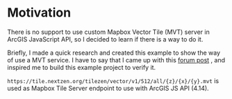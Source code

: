 # Motivation

There is no support to use custom Mapbox Vector Tile (MVT) server in ArcGIS JavaScript API, so I decided to learn if there is a way to do it. 

Briefly, I made a quick research and created this example to show the way of use a MVT service. 
I have to say that I came up with this [forum post](https://community.esri.com/thread/236219-is-it-possible-to-render-mapbox-vector-tiles-pbf-in-arcgis-javascript-api-411) , and inspired me to build this example project to verify it. 

`https://tile.nextzen.org/tilezen/vector/v1/512/all/{z}/{x}/{y}.mvt` is used as Mapbox Tile Server endpoint to use with ArcGIS JS API (4.14).
